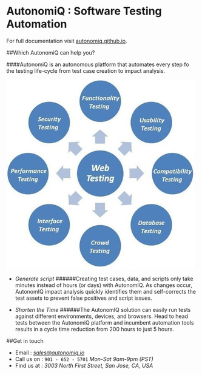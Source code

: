 # AutonomiQ : Software Testing Automation

For full documentation visit [autonomiq.github.io](https://autonomiq.github.io).

##Which AutonomiQ can help you?

####AutonomiQ is an autonomous platform that automates every step fo the testing life-cycle from test case creation to impact analysis.

![Testing Image](website-testing.jpg)

* *Generate script*
######Creating test cases, data, and scripts only take minutes instead of hours (or days) with AutonomIQ. As changes occur, AutonomIQ impact analysis quickly identifies them and self-corrects the test assets to prevent false positives and script issues.

* *Shorten the Time*
######The AutonomIQ solution can easily run tests against different environments, devices, and browsers. Head to head tests between the AutonomiQ platform and incumbent automation tools results in a cycle time reduction from 200 hours to just 5 hours.

##Get in touch

* Email : *sales@autonomiq.io*
* Call us on : `901 - 652 - 5701` *Mon-Sat 9am-9pm (PST)*
* Find us at : *3003 North First Street, San Jose, CA, USA*

